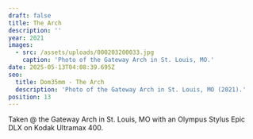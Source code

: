```yaml
---
draft: false
title: The Arch
description: ''
year: 2021
images:
  - src: /assets/uploads/000203200033.jpg
    caption: 'Photo of the Gateway Arch in St. Louis, MO.'
date: 2025-05-13T04:08:39.695Z
seo:
  title: Dom35mm - The Arch
  description: 'Photo of the Gateway Arch in St. Louis, MO (2021).'
position: 13
---
```


Taken @ the Gateway Arch in St. Louis, MO with an Olympus Stylus Epic DLX on Kodak Ultramax 400.

